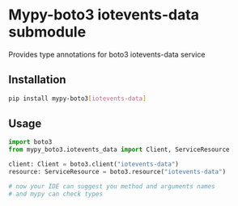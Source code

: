 # Mypy-boto3 iotevents-data submodule

Provides type annotations for boto3 iotevents-data service

## Installation

```bash
pip install mypy-boto3[iotevents-data]
```

## Usage

```python
import boto3
from mypy_boto3.iotevents_data import Client, ServiceResource

client: Client = boto3.client("iotevents-data")
resource: ServiceResource = boto3.resource("iotevents-data")

# now your IDE can suggest you method and arguments names
# and mypy can check types
```

